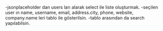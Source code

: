 -jsonplaceholder dan users ları alarak select ile liste oluşturmak.
-seçilen user ın name, username, email, address.city, phone, website, company.name leri 
tablo ile gösterilsin.
-tablo arasından da search yapılabilsin.
